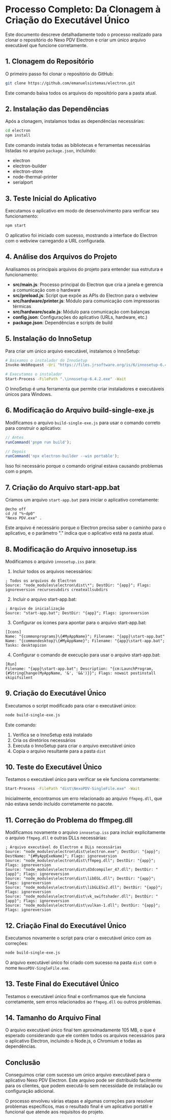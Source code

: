 # Processo Completo: Da Clonagem à Criação do Executável Único

Este documento descreve detalhadamente todo o processo realizado para clonar o repositório do Nexo PDV Electron e criar um único arquivo executável que funcione corretamente.

## 1. Clonagem do Repositório

O primeiro passo foi clonar o repositório do GitHub:

```bash
git clone https://github.com/emanuelsistemas/electron.git
```

Este comando baixa todos os arquivos do repositório para a pasta atual.

## 2. Instalação das Dependências

Após a clonagem, instalamos todas as dependências necessárias:

```bash
cd electron
npm install
```

Este comando instala todas as bibliotecas e ferramentas necessárias listadas no arquivo `package.json`, incluindo:
- electron
- electron-builder
- electron-store
- node-thermal-printer
- serialport

## 3. Teste Inicial do Aplicativo

Executamos o aplicativo em modo de desenvolvimento para verificar seu funcionamento:

```bash
npm start
```

O aplicativo foi iniciado com sucesso, mostrando a interface do Electron com o webview carregando a URL configurada.

## 4. Análise dos Arquivos do Projeto

Analisamos os principais arquivos do projeto para entender sua estrutura e funcionamento:

- **src/main.js**: Processo principal do Electron que cria a janela e gerencia a comunicação com o hardware
- **src/preload.js**: Script que expõe as APIs do Electron para o webview
- **src/hardware/printer.js**: Módulo para comunicação com impressoras térmicas
- **src/hardware/scale.js**: Módulo para comunicação com balanças
- **config.json**: Configurações do aplicativo (URLs, hardware, etc.)
- **package.json**: Dependências e scripts de build

## 5. Instalação do InnoSetup

Para criar um único arquivo executável, instalamos o InnoSetup:

```bash
# Baixamos o instalador do InnoSetup
Invoke-WebRequest -Uri "https://files.jrsoftware.org/is/6/innosetup-6.4.2.exe" -OutFile "innosetup-6.4.2.exe"

# Executamos o instalador
Start-Process -FilePath ".\innosetup-6.4.2.exe" -Wait
```

O InnoSetup é uma ferramenta que permite criar instaladores e executáveis únicos para Windows.

## 6. Modificação do Arquivo build-single-exe.js

Modificamos o arquivo `build-single-exe.js` para usar o comando correto para construir o aplicativo:

```javascript
// Antes
runCommand('pnpm run build');

// Depois
runCommand('npx electron-builder --win portable');
```

Isso foi necessário porque o comando original estava causando problemas com o pnpm.

## 7. Criação do Arquivo start-app.bat

Criamos um arquivo `start-app.bat` para iniciar o aplicativo corretamente:

```batch
@echo off
cd /d "%~dp0"
"Nexo PDV.exe" .
```

Este arquivo é necessário porque o Electron precisa saber o caminho para o aplicativo, e o parâmetro "." indica que o aplicativo está na pasta atual.

## 8. Modificação do Arquivo innosetup.iss

Modificamos o arquivo `innosetup.iss` para:

1. Incluir todos os arquivos necessários:
```
; Todos os arquivos do Electron
Source: "node_modules\electron\dist\*"; DestDir: "{app}"; Flags: ignoreversion recursesubdirs createallsubdirs
```

2. Incluir o arquivo start-app.bat:
```
; Arquivo de inicialização
Source: "start-app.bat"; DestDir: "{app}"; Flags: ignoreversion
```

3. Configurar os ícones para apontar para o arquivo start-app.bat:
```
[Icons]
Name: "{commonprograms}\{#MyAppName}"; Filename: "{app}\start-app.bat"
Name: "{commondesktop}\{#MyAppName}"; Filename: "{app}\start-app.bat"; Tasks: desktopicon
```

4. Configurar o comando de execução para usar o arquivo start-app.bat:
```
[Run]
Filename: "{app}\start-app.bat"; Description: "{cm:LaunchProgram,{#StringChange(MyAppName, '&', '&&')}}"; Flags: nowait postinstall skipifsilent
```

## 9. Criação do Executável Único

Executamos o script modificado para criar o executável único:

```bash
node build-single-exe.js
```

Este comando:
1. Verifica se o InnoSetup está instalado
2. Cria os diretórios necessários
3. Executa o InnoSetup para criar o arquivo executável único
4. Copia o arquivo resultante para a pasta `dist`

## 10. Teste do Executável Único

Testamos o executável único para verificar se ele funciona corretamente:

```bash
Start-Process -FilePath "dist\NexoPDV-SingleFile.exe" -Wait
```

Inicialmente, encontramos um erro relacionado ao arquivo `ffmpeg.dll`, que não estava sendo incluído corretamente no pacote.

## 11. Correção do Problema do ffmpeg.dll

Modificamos novamente o arquivo `innosetup.iss` para incluir explicitamente o arquivo `ffmpeg.dll` e outras DLLs necessárias:

```
; Arquivo executável do Electron e DLLs necessárias
Source: "node_modules\electron\dist\electron.exe"; DestDir: "{app}"; DestName: "{#MyAppExeName}"; Flags: ignoreversion
Source: "node_modules\electron\dist\ffmpeg.dll"; DestDir: "{app}"; Flags: ignoreversion
Source: "node_modules\electron\dist\d3dcompiler_47.dll"; DestDir: "{app}"; Flags: ignoreversion
Source: "node_modules\electron\dist\libEGL.dll"; DestDir: "{app}"; Flags: ignoreversion
Source: "node_modules\electron\dist\libGLESv2.dll"; DestDir: "{app}"; Flags: ignoreversion
Source: "node_modules\electron\dist\vk_swiftshader.dll"; DestDir: "{app}"; Flags: ignoreversion
Source: "node_modules\electron\dist\vulkan-1.dll"; DestDir: "{app}"; Flags: ignoreversion
```

## 12. Criação Final do Executável Único

Executamos novamente o script para criar o executável único com as correções:

```bash
node build-single-exe.js
```

O arquivo executável único foi criado com sucesso na pasta `dist` com o nome `NexoPDV-SingleFile.exe`.

## 13. Teste Final do Executável Único

Testamos o executável único final e confirmamos que ele funciona corretamente, sem erros relacionados ao `ffmpeg.dll` ou outros problemas.

## 14. Tamanho do Arquivo Final

O arquivo executável único final tem aproximadamente 105 MB, o que é esperado considerando que ele contém todos os arquivos necessários para o aplicativo Electron, incluindo o Node.js, o Chromium e todas as dependências.

## Conclusão

Conseguimos criar com sucesso um único arquivo executável para o aplicativo Nexo PDV Electron. Este arquivo pode ser distribuído facilmente para os clientes, que podem executá-lo sem necessidade de instalação ou configuração adicional.

O processo envolveu várias etapas e algumas correções para resolver problemas específicos, mas o resultado final é um aplicativo portátil e funcional que atende aos requisitos do projeto.